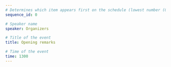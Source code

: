```yaml
---
# Determines which item appears first on the schedule (lowest number (0) appears first)
sequence_id: 0

# Speaker name
speaker: Organizers

# Title of the event
title: Opening remarks

# Time of the event
time: 1300
---
```

